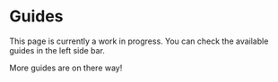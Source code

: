 # Guides

This page is currently a work in progress. You can check the available guides in the left side bar. 

More guides are on there way!
